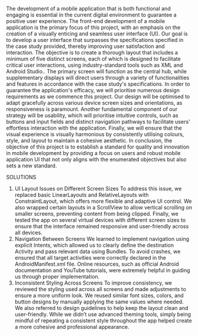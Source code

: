 The development of a mobile application that is both functional and engaging is essential in the current digital environment to guarantee a positive user experience. The front-end development of a mobile application is the primary focus of this project, with an emphasis on the creation of a visually enticing and seamless user interface (UI). Our goal is to develop a user interface that surpasses the specifications specified in the case study provided, thereby improving user satisfaction and interaction.
The objective is to create a thorough layout that includes a minimum of five distinct screens, each of which is designed to facilitate critical user interactions, using industry-standard tools such as XML and Android Studio.. The primary screen will function as the central hub, while supplementary displays will direct users through a variety of functionalities and features in accordance with the case study's specifications.
In order to guarantee the application's efficacy, we will prioritise numerous design requirements as we commence this project. Our design will be optimised to adapt gracefully across various device screen sizes and orientations, as responsiveness is paramount. Another fundamental component of our strategy will be usability, which will prioritise intuitive controls, such as buttons and input fields and distinct navigation pathways to facilitate users' effortless interaction with the application. Finally, we will ensure that the visual experience is visually harmonious by consistently utilising colours, style, and layout to maintain a cohesive aesthetic.
In conclusion, the objective of this project is to establish a standard for quality and innovation in mobile development by providing a focus on users and robust mobile application UI that not only aligns with the enumerated objectives but also sets a new standard.

SOLUTIONS
1. UI Layout Issues on Different Screen Sizes
To address this issue, we replaced basic LinearLayouts and RelativeLayouts with ConstraintLayout, which offers more flexible and adaptive UI control. We also wrapped certain layouts in a ScrollView to allow vertical scrolling on smaller screens, preventing content from being clipped. Finally, we tested the app on several virtual devices with different screen sizes to ensure that the interface remained responsive and user-friendly across all devices.
2. Navigation Between Screens
We learned to implement navigation using explicit Intents, which allowed us to clearly define the destination Activity and pass relevant data using Bundles. To avoid crashes, we ensured that all target activities were correctly declared in the AndroidManifest.xml file. Online resources, such as official Android documentation and YouTube tutorials, were extremely helpful in guiding us through proper implementation.
3. Inconsistent Styling Across Screens
To improve consistency, we reviewed the styling used across all screens and made adjustments to ensure a more uniform look. We reused similar font sizes, colors, and button designs by manually applying the same values where needed. We also referred to design guidelines to help keep the layout clean and user-friendly. While we didn’t use advanced theming tools, simply being mindful of repeating a consistent style throughout the app helped create a more cohesive and professional appearance.
